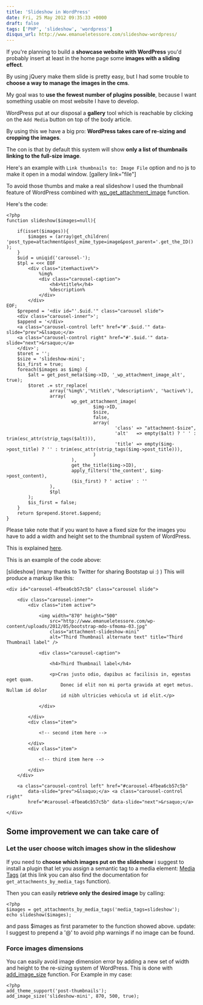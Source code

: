 ```yaml
---
title: 'Slideshow in WordPress'
date: Fri, 25 May 2012 09:35:33 +0000
draft: false
tags: ['PHP', 'slideshow', 'wordpress']
disqus_url: http://www.emanueletessore.com/slideshow-wordpress/
---
```


If you're planning to build a **showcase website with WordPress** you'd probably insert at least in the home page
some **images with a sliding effect**.

By using jQuery make them slide is pretty easy, but I had some trouble to **choose a way to manage the images in the
cms**.

My goal was to **use the fewest number of plugins possible**, because I want something usable on most website I have to
develop.

WordPress put at our disposal a **gallery** tool which is reachable by clicking on the `Add Media` button on top of the
body article.

By using this we have a big pro: **WordPress takes care of re-sizing and cropping the images**.

The con is that by default this system will show **only a list of thumbnails linking to the full-size image**.

Here's an example with `Link thumbnails to: Image File` option and no js to make it open in a modal window.
[gallery link="file"]

To avoid those thumbs and make a real slideshow I used the thumbnail feature of WordPress combined with
[wp_get_attachment_image](http://codex.wordpress.org/Function_Reference/wp_get_attachment_image "WordPress Codex: Function_Reference wp_get_attachment_image")
function.

Here's the code:

```phtml
<?php
function slideshow($images=null){

	if(isset($images)){
		$images = (array)get_children( 'post_type=attachment&post_mime_type=image&post_parent='.get_the_ID() );
	}
	$uid = uniqid('carousel-');
	$tpl = <<< EOF
		<div class="item%active%">
			%img%
			<div class="carousel-caption">
				<h4>%title%</h4>
				%description%
			</div>
		</div>
EOF;
	$prepend = '<div id="'.$uid.'" class="carousel slide">
	<div class="carousel-inner">';
	$append = '</div>
	<a class="carousel-control left" href="#'.$uid.'" data-slide="prev">&lsaquo;</a>
	<a class="carousel-control right" href="#'.$uid.'" data-slide="next">&rsaquo;</a>
	</div>';
	$toret = '';
	$size = 'slideshow-mini';
	$is_first = true;
	foreach($images as $img) {
		$alt = get_post_meta($img->ID, '_wp_attachment_image_alt', true);
		$toret .= str_replace(
				array('%img%','%title%','%description%', '%active%'),
				array(
						wp_get_attachment_image(
								$img->ID,
								$size,
								false,
								array(
										'class'	=> "attachment-$size",
										'alt'   => empty($alt) ? ' ' : trim(esc_attr(strip_tags($alt))),
										'title' => empty($img->post_title) ? '' : trim(esc_attr(strip_tags($img->post_title))),
								)
						),
						get_the_title($img->ID),
						apply_filters('the_content', $img->post_content),
						($is_first) ? ' active' : ''
				),
				$tpl
		);
		$is_first = false;
	}
	return $prepend.$toret.$append;
}
```

Please take note that if you want to have a fixed size for the images you have to add a width and height set to the
thumbnail system of WordPress.

This is explained [here](#force-dimensions).

This is an example of the code above:

[slideshow] (many thanks to Twitter for sharing Bootstap ui :) ) This will produce a markup like this:


```phtml
<div id="carousel-4fbea6cb57c5b" class="carousel slide">

	<div class="carousel-inner">
		<div class="item active">

			<img width="870" height="500"
				src="http://www.emanueletessore.com/wp-content/uploads/2012/05/bootstrap-mdo-sfmoma-03.jpg"
				class="attachment-slideshow-mini"
				alt="Third Thumbnail alternate text" title="Third Thumbnail label" />

			<div class="carousel-caption">

				<h4>Third Thumbnail label</h4>

				<p>Cras justo odio, dapibus ac facilisis in, egestas eget quam.
					Donec id elit non mi porta gravida at eget metus. Nullam id dolor
					id nibh ultricies vehicula ut id elit.</p>

			</div>

		</div>
		<div class="item">

			<!-- second item here -->

		</div>
		<div class="item">

			<!-- third item here -->

		</div>
	</div>

	<a class="carousel-control left" href="#carousel-4fbea6cb57c5b"
		data-slide="prev">&lsaquo;</a> <a class="carousel-control right"
		href="#carousel-4fbea6cb57c5b" data-slide="next">&rsaquo;</a>

</div>
```

## Some improvement we can take care of

### Let the user choose witch images show in the slideshow

If you need to **choose which images put on the slideshow** i suggest to install a plugin that let you assign a semantic
tag to a media element:
[Media Tags](http://www.codehooligans.com/projects/wordpress/media-tags/ "Media Tags WordPress Plugin")
(at this link you can also find the documentation for `get_attachments_by_media_tags` function).

Then you can easily **retrieve only the desired image** by calling:

```phtml
<?php
$images = get_attachments_by_media_tags('media_tags=slideshow');
echo slideshow($images);
```

and pass $images as first parameter to the function showed above. update: I suggest to prepend a '@' to avoid php
warnings if no image can be found.

### Force images dimensions

You can easily avoid image dimension error by adding a new set of width and height to the re-sizing system of WordPress.
This is done with
[add\_image\_size](http://codex.wordpress.org/Function_Reference/add_image_size "WordPress Codex: add_image_size function reference")
function. For Example in my case:

```phtml
<?php
add_theme_support('post-thumbnails');
add_image_size('slideshow-mini', 870, 500, true);
```